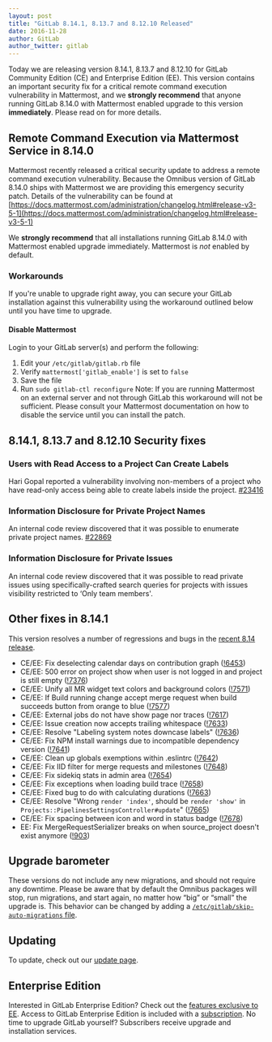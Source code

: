 ```yaml
---
layout: post
title: "GitLab 8.14.1, 8.13.7 and 8.12.10 Released"
date: 2016-11-28
author: GitLab
author_twitter: gitlab
---
```

Today we are releasing version 8.14.1, 8.13.7 and 8.12.10 for GitLab Community Edition (CE) and
Enterprise Edition (EE).
This version contains an important security fix for a critical remote command
execution vulnerability in Mattermost, and we **strongly recommend** that anyone
running GitLab 8.14.0 with Mattermost enabled upgrade to this version
**immediately**.
Please read on for more details.
<!-- more -->
## Remote Command Execution via Mattermost Service in 8.14.0
Mattermost recently released a critical security update to address a remote
command execution vulnerability. Because the Omnibus version of GitLab 8.14.0
ships with Mattermost we are providing this emergency security patch.
Details of the vulnerability can be found at
[https://docs.mattermost.com/administration/changelog.html#release-v3-5-1](https://docs.mattermost.com/administration/changelog.html#release-v3-5-1)

We **strongly recommend** that all installations running GitLab 8.14.0 with
Mattermost enabled upgrade immediately. Mattermost is *not* enabled by default.
### Workarounds
If you're unable to upgrade right away, you can secure your GitLab installation
against this vulnerability using the workaround outlined below until you have
time to upgrade.
#### Disable Mattermost
Login to your GitLab server(s) and perform the following:
1. Edit your `/etc/gitlab/gitlab.rb` file
1. Verify `mattermost['gitlab_enable']` is set to `false`
1. Save the file
1. Run `sudo gitlab-ctl reconfigure`
Note: If you are running Mattermost on an external server and not through GitLab
this workaround will not be sufficient. Please consult your Mattermost
documentation on how to disable the service until you can install the patch.

## 8.14.1, 8.13.7 and 8.12.10 Security fixes

### Users with Read Access to a Project Can Create Labels
Hari Gopal reported a vulnerability involving non-members of a project who have
read-only access being able to create labels inside the project. [#23416](https://gitlab.com/gitlab-org/gitlab-ce/issues/23416)
### Information Disclosure for Private Project Names
An internal code review discovered that it was possible to enumerate private
project names. [#22869](https://gitlab.com/gitlab-org/gitlab-ce/issues/22869)
### Information Disclosure for Private Issues
An internal code review discovered that it was possible to read private issues
using specifically-crafted search queries for projects with issues visibility
restricted to ‘Only team members'.

## Other fixes in 8.14.1

This version resolves a number of regressions and bugs in the [recent 8.14 release](https://about.gitlab.com/2016/11/22/gitlab-8-14-released/).
- CE/EE: Fix deselecting calendar days on contribution graph ([!6453](https://gitlab.com/gitlab-org/gitlab-ce/merge_requests/6453))
- CE/EE: 500 error on project show when user is not logged in and project is still empty ([!7376](https://gitlab.com/gitlab-org/gitlab-ce/merge_requests/7376))
- CE/EE: Unify all MR widget text colors and background colors ([!7571](https://gitlab.com/gitlab-org/gitlab-ce/merge_requests/7571))
- CE/EE: If Build running change accept merge request when build succeeds button from orange to blue ([!7577](https://gitlab.com/gitlab-org/gitlab-ce/merge_requests/7577))
- CE/EE: External jobs do not have show page nor traces ([!7617](https://gitlab.com/gitlab-org/gitlab-ce/merge_requests/7617))
- CE/EE: Issue creation now accepts trailing whitespace ([!7633](https://gitlab.com/gitlab-org/gitlab-ce/merge_requests/7633))
- CE/EE: Resolve "Labeling system notes downcase labels" ([!7636](https://gitlab.com/gitlab-org/gitlab-ce/merge_requests/7636))
- CE/EE: Fix NPM install warnings due to incompatible dependency version ([!7641](https://gitlab.com/gitlab-org/gitlab-ce/merge_requests/7641))
- CE/EE: Clean up globals exemptions within .eslintrc ([!7642](https://gitlab.com/gitlab-org/gitlab-ce/merge_requests/7642))
- CE/EE: Fix IID filter for merge requests and milestones ([!7648](https://gitlab.com/gitlab-org/gitlab-ce/merge_requests/7648))
- CE/EE: Fix sidekiq stats in admin area ([!7654](https://gitlab.com/gitlab-org/gitlab-ce/merge_requests/7654))
- CE/EE: Fix exceptions when loading build trace ([!7658](https://gitlab.com/gitlab-org/gitlab-ce/merge_requests/7658))
- CE/EE: Fixed bug to do with calculating durations ([!7663](https://gitlab.com/gitlab-org/gitlab-ce/merge_requests/7663))
- CE/EE: Resolve "Wrong `render 'index'`, should be `render 'show'` in `Projects::PipelinesSettingsController#update`" ([!7665](https://gitlab.com/gitlab-org/gitlab-ce/merge_requests/7665))
- CE/EE: Fix spacing between icon and word in status badge ([!7678](https://gitlab.com/gitlab-org/gitlab-ce/merge_requests/7678))
- EE: Fix MergeRequestSerializer breaks on  when source_project doesn't exist anymore ([!903](https://gitlab.com/gitlab-org/gitlab-ee/merge_requests/903))

## Upgrade barometer
These versions do not include any new migrations, and should not require any
downtime.
Please be aware that by default the Omnibus packages will stop, run migrations,
and start again, no matter how “big” or “small” the upgrade is. This behavior
can be changed by adding a [`/etc/gitlab/skip-auto-migrations`
file](http://doc.gitlab.com/omnibus/update/README.html).
## Updating
To update, check out our [update page](https://about.gitlab.com/update).
## Enterprise Edition
Interested in GitLab Enterprise Edition? Check out the [features exclusive to
EE](https://about.gitlab.com/features/#enterprise).
Access to GitLab Enterprise Edition is included with a
[subscription](https://about.gitlab.com/products/). No time to upgrade GitLab
yourself? Subscribers receive upgrade and installation services.
